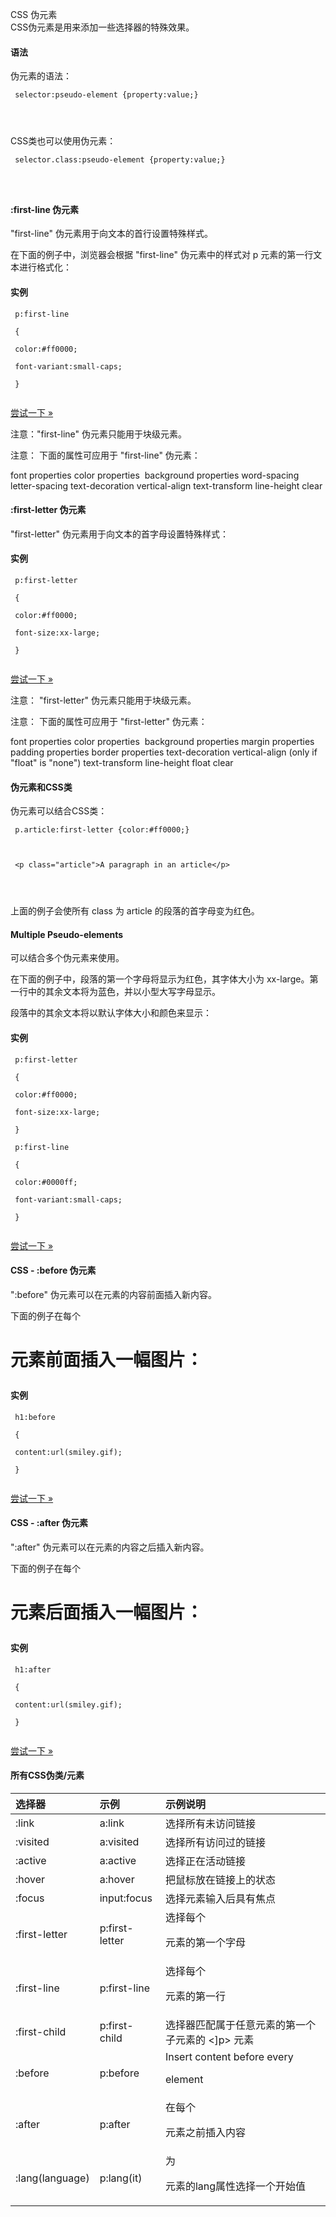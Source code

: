  CSS  伪元素  
CSS伪元素是用来添加一些选择器的特殊效果。

 

#### 语法

 伪元素的语法：

 
```
 selector:pseudo-element {property:value;}




```
 CSS类也可以使用伪元素：

 
```
 selector.class:pseudo-element {property:value;}




```
 



#### :first-line 伪元素

 "first-line" 伪元素用于向文本的首行设置特殊样式。

 在下面的例子中，浏览器会根据 "first-line" 伪元素中的样式对 p 元素的第一行文本进行格式化：

  
#### 实例

 
```
 p:first-line 

 {

 color:#ff0000;

 font-variant:small-caps;

 }


```
 

[尝试一下 »](http://www.w3cschool.cc/try/try.php?filename=trycss_firstline) 

 注意："first-line" 伪元素只能用于块级元素。

 注意： 下面的属性可应用于 "first-line" 伪元素：

 
 font properties
 color properties 
  background properties
 word-spacing
 letter-spacing
 text-decoration
 vertical-align
 text-transform
 line-height
 clear
 


#### :first-letter 伪元素

 "first-letter" 伪元素用于向文本的首字母设置特殊样式：

  
#### 实例

 
```
 p:first-letter 

 {

 color:#ff0000;

 font-size:xx-large;

 }


```
 

[尝试一下 »](http://www.w3cschool.cc/try/try.php?filename=trycss_firstletter) 

 注意： "first-letter" 伪元素只能用于块级元素。

 注意： 下面的属性可应用于 "first-letter" 伪元素： 

 
 font properties
  color properties 
  background properties
 margin properties
 padding properties
 border properties
 text-decoration
 vertical-align (only if "float" is "none")
 text-transform
 line-height
 float
 clear
 


#### 伪元素和CSS类

 伪元素可以结合CSS类： 

 
```
 p.article:first-letter {color:#ff0000;}



 <p class="article">A paragraph in an article</p>




```
 上面的例子会使所有 class 为 article 的段落的首字母变为红色。

 

#### Multiple Pseudo-elements

 可以结合多个伪元素来使用。

 在下面的例子中，段落的第一个字母将显示为红色，其字体大小为 xx-large。第一行中的其余文本将为蓝色，并以小型大写字母显示。

 段落中的其余文本将以默认字体大小和颜色来显示：

  
#### 实例

 
```
 p:first-letter

 {

 color:#ff0000;

 font-size:xx-large;

 }

 p:first-line 

 {

 color:#0000ff;

 font-variant:small-caps;

 }


```
 

[尝试一下 »](http://www.w3cschool.cc/try/try.php?filename=trycss_firstline_letter) 

 



#### CSS - :before 伪元素

 ":before" 伪元素可以在元素的内容前面插入新内容。

 下面的例子在每个 <h1>元素前面插入一幅图片：

  
#### 实例

 
```
 h1:before 

 {

 content:url(smiley.gif);

 }


```
 

[尝试一下 »](http://www.w3cschool.cc/try/try.php?filename=trycss_before) 

 



#### CSS - :after 伪元素

 ":after" 伪元素可以在元素的内容之后插入新内容。

 下面的例子在每个 <h1> 元素后面插入一幅图片：

  
#### 实例

 
```
 h1:after

 {

 content:url(smiley.gif);

 }


```
 

[尝试一下 »](http://www.w3cschool.cc/try/try.php?filename=trycss_after) 

 



#### 所有CSS伪类/元素

 

|选择器|示例|示例说明|
|:--|:--|:--|
|:link|a:link|选择所有未访问链接|
|:visited|a:visited|选择所有访问过的链接|
|:active|a:active|选择正在活动链接|
|:hover|a:hover|把鼠标放在链接上的状态|
|:focus|input:focus|选择元素输入后具有焦点|
|:first-letter|p:first-letter|选择每个<p> 元素的第一个字母|
|:first-line|p:first-line|选择每个<p> 元素的第一行|
|:first-child|p:first-child|选择器匹配属于任意元素的第一个子元素的 <]p> 元素|
|:before|p:before|Insert content before every <p> element|
|:after|p:after|在每个<p>元素之前插入内容|
|:lang(language)|p:lang(it)|为<p>元素的lang属性选择一个开始值|



